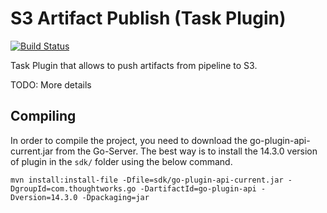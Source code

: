# S3 Artifact Publish (Task Plugin)

[![Build Status](https://snap-ci.com/ashwanthkumar/gocd-s3-publish-artifact/branch/master/build_image)](https://snap-ci.com/ashwanthkumar/gocd-s3-publish-artifact/branch/master)

Task Plugin that allows to push artifacts from pipeline to S3.

TODO: More details

## Compiling
In order to compile the project, you need to download the go-plugin-api-current.jar from the Go-Server. The best way is to install the 14.3.0 version of plugin in the `sdk/` folder using the below command.
```
mvn install:install-file -Dfile=sdk/go-plugin-api-current.jar -DgroupId=com.thoughtworks.go -DartifactId=go-plugin-api -Dversion=14.3.0 -Dpackaging=jar
```
